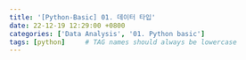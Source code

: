 ```yaml
---
title: '[Python-Basic] 01. 데이터 타입'
date: 22-12-19 12:29:00 +0800
categories: ['Data Analysis', '01. Python basic']
tags: [python]     # TAG names should always be lowercase
---
```


